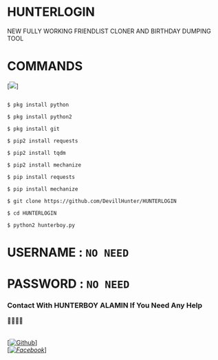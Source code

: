 # HUNTERLOGIN

NEW FULLY WORKING FRIENDLIST CLONER AND BIRTHDAY DUMPING TOOL

# COMMANDS
[![](https://img.shields.io/badge/DevillHunter?logo=DevillHunter&logoColor=Brightred&labelColor=white)]

````

$ pkg install python

$ pkg install python2

$ pkg install git

$ pip2 install requests

$ pip2 install tqdm

$ pip2 install mechanize

$ pip install requests

$ pip install mechanize

$ git clone https://github.com/DevillHunter/HUNTERLOGIN

$ cd HUNTERLOGIN

$ python2 hunterboy.py

````

# USERNAME : `NO NEED`
# PASSWORD : `NO NEED `



### Contact With HUNTERBOY ALAMIN If You Need Any Help
<b>🔰🔰🔰🔰</b> </br></b></br> <br>[[![Github](https://img.shields.io/badge/Github-[HUNTERBOY_ALAMIN-green?style=flat-square&logo=GITHUBlogoColor=blue&labelColor=blue)](https://github.com/DevillHunter)]<br> [_[![Facebook](https://img.shields.io/badge/Facebook-HUNTERBOY_ALAMIN-yellow?style=flat-square&logo=facebooklogoColor=green&labelColor=red)](https://www.facebook.com/alaminkhan.60)_]
